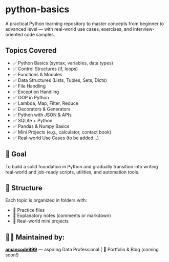 # python-basics

A practical Python learning repository to master concepts from beginner to advanced level — with real-world use cases, exercises, and interview-oriented code samples.

##  Topics Covered

- ✅ Python Basics (syntax, variables, data types)
- ✅ Control Structures (if, loops)
- ✅ Functions & Modules
- ✅ Data Structures (Lists, Tuples, Sets, Dicts)
- ✅ File Handling
- ✅ Exception Handling
- ✅ OOP in Python
- ✅ Lambda, Map, Filter, Reduce
- ✅ Decorators & Generators
- ✅ Python with JSON & APIs
- ✅ SQLite + Python
- ✅ Pandas & Numpy Basics
- ✅ Mini Projects (e.g., calculator, contact book)
- ✅ Real-world Use Cases (to be added...)

## 🚀 Goal

To build a solid foundation in Python and gradually transition into writing real-world and job-ready scripts, utilities, and automation tools.

## 📁 Structure

Each topic is organized in folders with:
- 🔹 Practice files
- 🔹 Explanatory notes (comments or markdown)
- 🔹 Real-world mini projects

## 👨‍💻 Maintained by:
**[amancode999](https://github.com/amancode999)** — aspiring Data Professional | 💼 Portfolio & Blog (coming soon!)
